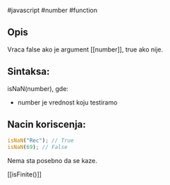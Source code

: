 #javascript #number #function
## Opis
Vraca false ako je argument [[number]], true ako nije.

## Sintaksa:
isNaN(number), gde:
- number je vrednost koju testiramo

## Nacin koriscenja:
```js
isNaN("Rec"); // True
isNaN(69); // False
```

Nema sta posebno da se kaze.

[[isFinite()]]